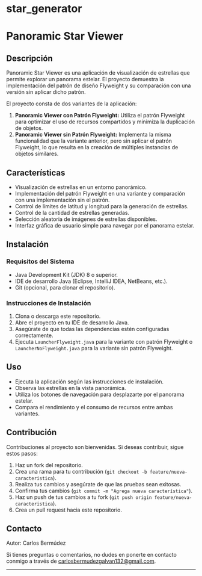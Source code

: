 # star_generator
# Panoramic Star Viewer

## Descripción

Panoramic Star Viewer es una aplicación de visualización de estrellas que permite explorar un panorama estelar. El proyecto demuestra la implementación del patrón de diseño Flyweight y su comparación con una versión sin aplicar dicho patrón.

El proyecto consta de dos variantes de la aplicación:
1. **Panoramic Viewer con Patrón Flyweight:** Utiliza el patrón Flyweight para optimizar el uso de recursos compartidos y minimiza la duplicación de objetos.
2. **Panoramic Viewer sin Patrón Flyweight:** Implementa la misma funcionalidad que la variante anterior, pero sin aplicar el patrón Flyweight, lo que resulta en la creación de múltiples instancias de objetos similares.

## Características

- Visualización de estrellas en un entorno panorámico.
- Implementación del patrón Flyweight en una variante y comparación con una implementación sin el patrón.
- Control de límites de latitud y longitud para la generación de estrellas.
- Control de la cantidad de estrellas generadas.
- Selección aleatoria de imágenes de estrellas disponibles.
- Interfaz gráfica de usuario simple para navegar por el panorama estelar.


## Instalación

### Requisitos del Sistema

- Java Development Kit (JDK) 8 o superior.
- IDE de desarrollo Java (Eclipse, IntelliJ IDEA, NetBeans, etc.).
- Git (opcional, para clonar el repositorio).

### Instrucciones de Instalación

1. Clona o descarga este repositorio.
2. Abre el proyecto en tu IDE de desarrollo Java.
3. Asegúrate de que todas las dependencias estén configuradas correctamente.
4. Ejecuta `LauncherFlyweight.java` para la variante con patrón Flyweight o `LauncherNoFlyweight.java` para la variante sin patrón Flyweight.

## Uso

- Ejecuta la aplicación según las instrucciones de instalación.
- Observa las estrellas en la vista panorámica.
- Utiliza los botones de navegación para desplazarte por el panorama estelar.
- Compara el rendimiento y el consumo de recursos entre ambas variantes.

## Contribución

Contribuciones al proyecto son bienvenidas. Si deseas contribuir, sigue estos pasos:

1. Haz un fork del repositorio.
2. Crea una rama para tu contribución (`git checkout -b feature/nueva-caracteristica`).
3. Realiza tus cambios y asegúrate de que las pruebas sean exitosas.
4. Confirma tus cambios (`git commit -m "Agrega nueva característica"`).
5. Haz un push de tus cambios a tu fork (`git push origin feature/nueva-caracteristica`).
6. Crea un pull request hacia este repositorio.


## Contacto

Autor: Carlos Bermúdez

Si tienes preguntas o comentarios, no dudes en ponerte en contacto conmigo a través de carlosbermudezgalvan132@gmail.com.

---
